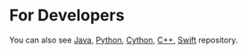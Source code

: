 For Developers
============

You can also see [Java](https://github.com/starlangsoftware/TurkishFrameNet), [Python](https://github.com/starlangsoftware/TurkishFrameNet-Py), [Cython](https://github.com/starlangsoftware/TurkishFrameNet-Cy), [C++](https://github.com/starlangsoftware/TurkishFrameNet-CPP), [Swift](https://github.com/starlangsoftware/TurkishFrameNet-Swift) repository.
